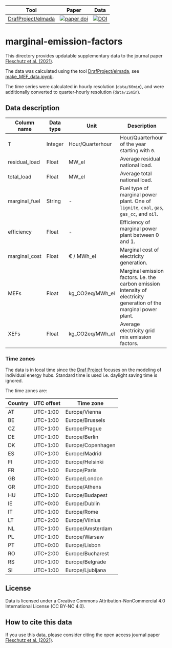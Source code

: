 | Tool | Paper | Data |
|-|-|-|
| [DrafProject/elmada](https://github.com/DrafProject/elmada) | [![paper doi](https://img.shields.io/badge/DOI-10.1016/j.apenergy.2021.117040-blue.svg)](https://doi.org/10.1016/j.apenergy.2021.117040) | [![DOI](https://zenodo.org/badge/DOI/10.5281/zenodo.4718362.svg)](https://doi.org/10.5281/zenodo.4718362) |

# marginal-emission-factors

This directory provides updatable supplementary data to the journal paper [Fleschutz et al. (2021)](https://doi.org/10.1016/j.apenergy.2021.117040).

The data was calculated using the tool [DrafProject/elmada](https://github.com/DrafProject/elmada), see [make_MEF_data.ipynb](make_MEF_data.ipynb).

The time series were calculated in hourly resolution (`data/60min`), and were additionally converted to quarter-hourly resolution (`data/15min`).

## Data description

| Column name   | Data type | Unit            | Description     |
| ------------- |-----------| --------------- | ----------------|
| T             | Integer   | Hour/Quarterhour| Hour/Quarterhour of the year starting with `0`. |
| residual_load | Float     | MW_el           | Average residual national load. |
| total_load    | Float     | MW_el           | Average total national load. |
| marginal_fuel | String    | -               | Fuel type of marginal power plant. One of `lignite`, `coal`, `gas`, `gas_cc`, and `oil`. |
| efficiency    | Float     | -               | Efficiency of marginal power plant between 0 and 1. |
| marginal_cost | Float     | € / MWh_el      | Marginal cost of electricity generation. |
| MEFs          | Float     | kg_CO2eq/MWh_el | Marginal emission factors. I.e. the carbon emission intensity of electricity generation of the marginal power plant. |
| XEFs          | Float     | kg_CO2eq/MWh_el | Average electricity grid mix emission factors. |

### Time zones

The data is in local time since the [Draf Project](https://github.com/DrafProject) focuses on the modeling of individual energy hubs.
Standard time is used i.e. daylight saving time is ignored.

The time zones are:

| Country | UTC offset | Time zone |
| ------- | ---------- | -------- |
| AT | UTC+1:00 | Europe/Vienna |
| BE | UTC+1:00 | Europe/Brussels |
| CZ | UTC+1:00 | Europe/Prague |
| DE | UTC+1:00 | Europe/Berlin |
| DK | UTC+1:00 | Europe/Copenhagen |
| ES | UTC+1:00 | Europe/Madrid |
| FI | UTC+2:00 | Europe/Helsinki |
| FR | UTC+1:00 | Europe/Paris |
| GB | UTC+0:00 | Europe/London |
| GR | UTC+2:00 | Europe/Athens |
| HU | UTC+1:00 | Europe/Budapest |
| IE | UTC+0:00 | Europe/Dublin |
| IT | UTC+1:00 | Europe/Rome |
| LT | UTC+2:00 | Europe/Vilnius |
| NL | UTC+1:00 | Europe/Amsterdam |
| PL | UTC+1:00 | Europe/Warsaw |
| PT | UTC+0:00 | Europe/Lisbon |
| RO | UTC+2:00 | Europe/Bucharest |
| RS | UTC+1:00 | Europe/Belgrade |
| SI | UTC+1:00 | Europe/Ljubljana |

## License

Data is licensed under a Creative Commons Attribution-NonCommercial 4.0 International License (CC BY-NC 4.0).

## How to cite this data

If you use this data, please consider citing the open access journal paper [Fleschutz et al. (2021)](https://doi.org/10.1016/j.apenergy.2021.117040).

